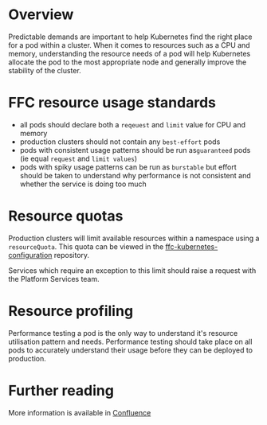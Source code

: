 # Overview
Predictable demands are important to help Kubernetes find the right place for a pod within a cluster.  When it comes to resources such as a CPU and memory, understanding the resource needs of a pod will help Kubernetes allocate the pod to the most appropriate node and generally improve the stability of the cluster.

# FFC resource usage standards
- all pods should declare both a `reqeuest` and `limit` value for CPU and memory
- production clusters should not contain any `best-effort` pods
- pods with consistent usage patterns should be run as`guaranteed` pods (ie equal `request` and `limit values`)
- pods with spiky usage patterns can be run as `burstable` but effort should be taken to understand why performance is not consistent and whether the service is doing too much

# Resource quotas
Production clusters will limit available resources within a namespace using a `resourceQuota`.  This quota can be viewed in the [ffc-kubernetes-configuration](https://github.com/DEFRA/ffc-kubernetes-configuration/tree/master/resource-quotas) repository.

Services which require an exception to this limit should raise a request with the Platform Services team.

# Resource profiling
Performance testing a pod is the only way to understand it's resource utilisation pattern and needs.  Performance testing should take place on all pods to accurately understand their usage before they can be deployed to production.

# Further reading
More information is available in [Confluence](https://eaflood.atlassian.net/wiki/spaces/FPS/pages/1616576613/Pod+resource+usage)
